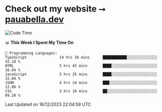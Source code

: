 # Check out my website ⭢ [pauabella.dev](https://pauabella.dev)

<!--START_SECTION:waka-->
![Code Time](http://img.shields.io/badge/Code%20Time-2%2C789%20hrs%2040%20mins-blue)

📊 **This Week I Spent My Time On** 

```text
💬 Programming Languages: 
TypeScript               14 hrs 26 mins      ███████████░░░░░░░░░░░░░░   42.18 % 
HTML                     5 hrs 45 mins       ████░░░░░░░░░░░░░░░░░░░░░   16.84 % 
JavaScript               5 hrs 25 mins       ████░░░░░░░░░░░░░░░░░░░░░   15.84 % 
JSON                     4 hrs 24 mins       ███░░░░░░░░░░░░░░░░░░░░░░   12.86 % 
CSS                      3 hrs 10 mins       ██░░░░░░░░░░░░░░░░░░░░░░░   09.28 % 
```


 Last Updated on 16/12/2023 22:04:59 UTC
<!--END_SECTION:waka-->
